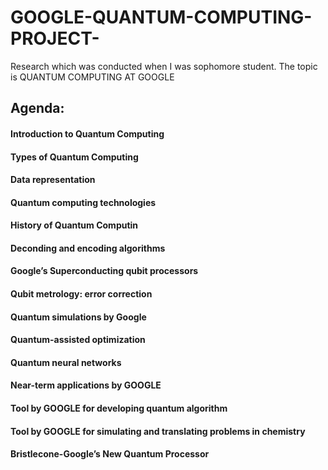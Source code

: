 # GOOGLE-QUANTUM-COMPUTING-PROJECT-

Research which was conducted when I was sophomore student. The topic is QUANTUM COMPUTING AT GOOGLE

## Agenda:
#### Introduction to Quantum Computing
#### Types of Quantum Computing
#### Data representation 
#### Quantum computing technologies
#### History of Quantum Computin
#### Deconding and encoding algorithms
#### Google’s Superconducting qubit processors
#### Qubit metrology: error correction
#### Quantum simulations by Google
#### Quantum-assisted optimization
#### Quantum neural networks
#### Near-term applications by GOOGLE
#### Tool by GOOGLE for developing quantum algorithm
#### Tool by GOOGLE for simulating and translating problems in chemistry
#### Bristlecone-Google’s New Quantum Processor
